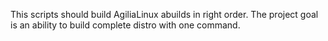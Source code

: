This scripts should build AgiliaLinux abuilds in right order. The project goal is an ability to build complete distro with one command.
